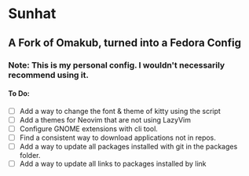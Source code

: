 # Sunhat

## A Fork of Omakub, turned into a Fedora Config

### Note: This is my personal config. I wouldn't necessarily recommend using it.

#### To Do:

- [ ] Add a way to change the font & theme of kitty using the script
- [ ] Add a themes for Neovim that are not using LazyVim
- [ ] Configure GNOME extensions with cli tool.
- [ ] Find a consistent way to download applications not in repos.
- [ ] Add a way to update all packages installed with git in the packages folder.
- [ ] Add a way to update all links to packages installed by link
